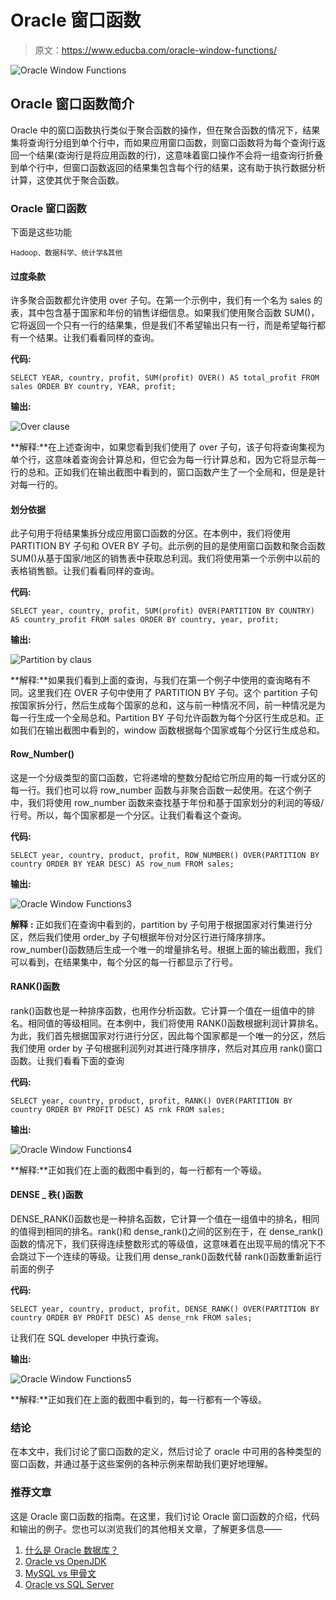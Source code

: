# Oracle 窗口函数

> 原文：<https://www.educba.com/oracle-window-functions/>

![Oracle Window Functions](img/bf7fee14ac30f480730afe63d7ef55e9.png)



## Oracle 窗口函数简介

Oracle 中的窗口函数执行类似于聚合函数的操作，但在聚合函数的情况下，结果集将查询行分组到单个行中，而如果应用窗口函数，则窗口函数将为每个查询行返回一个结果(查询行是将应用函数的行)，这意味着窗口操作不会将一组查询行折叠到单个行中，但窗口函数返回的结果集包含每个行的结果，这有助于执行数据分析计算，这使其优于聚合函数。

### Oracle 窗口函数

下面是这些功能

<small>Hadoop、数据科学、统计学&其他</small>

#### 过度条款

许多聚合函数都允许使用 over 子句。在第一个示例中，我们有一个名为 sales 的表，其中包含基于国家和年份的销售详细信息。如果我们使用聚合函数 SUM()，它将返回一个只有一行的结果集，但是我们不希望输出只有一行，而是希望每行都有一个结果。让我们看看同样的查询。

**代码:**

`SELECT YEAR,
country,
profit,
SUM(profit) OVER() AS total_profit
FROM sales
ORDER BY country,
YEAR,
profit;`

**输出:**

![Over clause](img/c145d9d97badc7365a9fc4ab12763484.png)



**解释:**在上述查询中，如果您看到我们使用了 over 子句，该子句将查询集视为单个行，这意味着查询会计算总和，但它会为每一行计算总和，因为它将显示每一行的总和。正如我们在输出截图中看到的，窗口函数产生了一个全局和，但是是针对每一行的。

#### 划分依据

此子句用于将结果集拆分成应用窗口函数的分区。在本例中，我们将使用 PARTITION BY 子句和 OVER BY 子句。此示例的目的是使用窗口函数和聚合函数 SUM()从基于国家/地区的销售表中获取总利润。我们将使用第一个示例中以前的表格销售额。让我们看看同样的查询。

**代码:**

`SELECT year,
country,
profit,
SUM(profit) OVER(PARTITION BY COUNTRY) AS country_profit
FROM sales
ORDER BY country,
year,
profit;`

**输出:**

![Partition by claus](img/329a00ebfba8aa943f23ee5067d213b3.png)



**解释:**如果我们看到上面的查询，与我们在第一个例子中使用的查询略有不同。这里我们在 OVER 子句中使用了 PARTITION BY 子句。这个 partition 子句按国家拆分行，然后生成每个国家的总和，这与前一种情况不同，前一种情况是为每一行生成一个全局总和。Partition BY 子句允许函数为每个分区行生成总和。正如我们在输出截图中看到的，window 函数根据每个国家或每个分区行生成总和。

#### Row_Number()

这是一个分级类型的窗口函数，它将递增的整数分配给它所应用的每一行或分区的每一行。我们也可以将 row_number 函数与非聚合函数一起使用。在这个例子中，我们将使用 row_number 函数来查找基于年份和基于国家划分的利润的等级/行号。所以，每个国家都是一个分区。让我们看看这个查询。

**代码:**

`SELECT year,
country,
product,
profit,
ROW_NUMBER() OVER(PARTITION BY country ORDER BY YEAR DESC) AS row_num
FROM sales;`

**输出:**

![Oracle Window Functions3](img/28f9fbe26532a2dbcad161e634f11d50.png)



**解释** **:** 正如我们在查询中看到的，partition by 子句用于根据国家对行集进行分区，然后我们使用 order_by 子句根据年份对分区行进行降序排序。row_number()函数随后生成一个唯一的增量排名号。根据上面的输出截图，我们可以看到，在结果集中，每个分区的每一行都显示了行号。

#### RANK()函数

rank()函数也是一种排序函数，也用作分析函数。它计算一个值在一组值中的排名。相同值的等级相同。在本例中，我们将使用 RANK()函数根据利润计算排名。为此，我们首先根据国家对行进行分区，因此每个国家都是一个唯一的分区，然后我们使用 order by 子句根据利润列对其进行降序排序，然后对其应用 rank()窗口函数。让我们看看下面的查询

**代码:**

`SELECT year,
country,
product,
profit,
RANK() OVER(PARTITION BY country ORDER BY PROFIT DESC) AS rnk
FROM sales;`

**输出:**

![Oracle Window Functions4](img/b3d84c7a2ac96a8275b0ebf4aa8eb316.png)



**解释:**正如我们在上面的截图中看到的，每一行都有一个等级。

#### DENSE _ 秩( )函数

DENSE_RANK()函数也是一种排名函数，它计算一个值在一组值中的排名，相同的值得到相同的排名。rank()和 dense_rank()之间的区别在于，在 dense_rank()函数的情况下，我们获得连续整数形式的等级值，这意味着在出现平局的情况下不会跳过下一个连续的等级。让我们用 dense_rank()函数代替 rank()函数重新运行前面的例子

**代码:**

`SELECT year,
country,
product,
profit,
DENSE_RANK() OVER(PARTITION BY country ORDER BY PROFIT DESC) AS dense_rnk
FROM sales;`

让我们在 SQL developer 中执行查询。

**输出:**

![Oracle Window Functions5](img/15ba6ac536dbc172ccb597470062f4f6.png)



**解释:**正如我们在上面的截图中看到的，每一行都有一个等级。

### 结论

在本文中，我们讨论了窗口函数的定义，然后讨论了 oracle 中可用的各种类型的窗口函数，并通过基于这些案例的各种示例来帮助我们更好地理解。

### 推荐文章

这是 Oracle 窗口函数的指南。在这里，我们讨论 Oracle 窗口函数的介绍，代码和输出的例子。您也可以浏览我们的其他相关文章，了解更多信息——

1.  [什么是 Oracle 数据库？](https://www.educba.com/what-is-oracle-database/)
2.  [Oracle vs OpenJDK](https://www.educba.com/oracle-vs-openjdk/)
3.  [MySQL vs 甲骨文](https://www.educba.com/mysql-vs-oracle/)
4.  [Oracle vs SQL Server](https://www.educba.com/oracle-vs-sql-server/)





